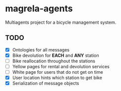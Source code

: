 # magrela-agents
Multiagents project for a bicycle management system.


## TODO

- [x] Ontologies for all messages
- [x] Bike devolution for **EACH** and **ANY** station
- [ ] Bike reallocation throughout the stations
- [ ] Yellow pages for rental and devolution services
- [ ] White page for users that do not get on time
- [x] User location hints which station to get bike
- [x] Serialization of message objects
